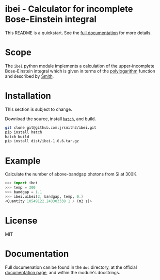 ibei - Calculator for incomplete Bose-Einstein integral
=======================================================
This README is a quickstart. See the [full documentation](https://ibei.readthedocs.org) for more details.


Scope
=====
The `ibei` python module implements a calculation of the upper-incomplete Bose-Einstein integral which is given in terms of the [polylogarithm](https://en.wikipedia.org/wiki/Polylogarithm) function and described by [Smith](https://github.com/jrsmith3/paper-2014-08_incomplete_bose_einstein_integral).


Installation
============
This section is subject to change.

Download the source, install [`hatch`](https://hatch.pypa.io/latest/),
and build.

```bash
git clone git@github.com:jrsmith3/ibei.git
pip install hatch
hatch build
pip install dist/ibei-1.0.6.tar.gz
```


Example
=======
Calculate the number of above-bandgap photons from Si at 300K.

```python
>>> import ibei
>>> temp = 300
>>> bandgap = 1.1
>>> ibei.uibei(2, bandgap, temp, 0.)
<Quantity 10549122.240303338 1 / (m2 s)>

```


License
=======
MIT


Documentation
=============
Full documenation can be found in the `doc` directory, at the official [documentation page](https://ibei.readthedocs.org), and within the module's docstrings.
